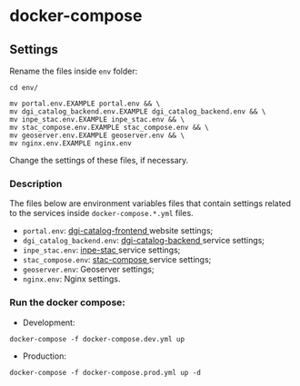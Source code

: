 # docker-compose

## Settings

Rename the files inside `env` folder:

```
cd env/

mv portal.env.EXAMPLE portal.env && \
mv dgi_catalog_backend.env.EXAMPLE dgi_catalog_backend.env && \
mv inpe_stac.env.EXAMPLE inpe_stac.env && \
mv stac_compose.env.EXAMPLE stac_compose.env && \
mv geoserver.env.EXAMPLE geoserver.env && \
mv nginx.env.EXAMPLE nginx.env
```

Change the settings of these files, if necessary.


### Description

The files below are environment variables files that contain settings related to the services inside `docker-compose.*.yml` files.

- `portal.env`: [dgi-catalog-frontend
](https://github.com/dgi-catalog/dgi-catalog-frontend) website settings;
- `dgi_catalog_backend.env`: [dgi-catalog-backend
](https://github.com/dgi-catalog/dgi-catalog-backend) service settings;
- `inpe_stac.env`: [inpe-stac
](https://github.com/gqueiroz/inpe-stac) service settings;
- `stac_compose.env`: [stac-compose
](https://github.com/dgi-catalog/stac-compose) service settings;
- `geoserver.env`: Geoserver settings;
- `nginx.env`: Nginx settings.


### Run the docker compose:

- Development:

```
docker-compose -f docker-compose.dev.yml up
```

- Production:

```
docker-compose -f docker-compose.prod.yml up -d
```
